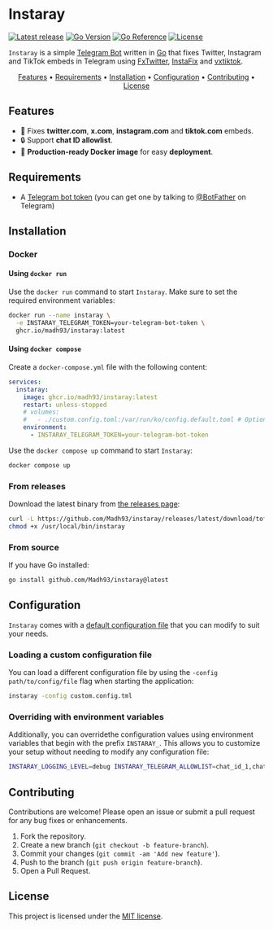 # Instaray

[![Latest release](https://img.shields.io/github/v/tag/Madh93/instaray?label=Release)](https://github.com/Madh93/instaray/releases)
[![Go Version](https://img.shields.io/badge/Go-1.23-blue)](https://go.dev/doc/install)
[![Go Reference](https://pkg.go.dev/badge/github.com/Madh93/instaray.svg)](https://pkg.go.dev/github.com/Madh93/instaray)
[![License](https://img.shields.io/badge/License-MIT-brightgreen)](LICENSE)

`Instaray` is a simple [Telegram Bot](https://core.telegram.org/bots) written in [Go](https://go.dev/) that fixes Twitter, Instagram and TikTok embeds in Telegram using [FxTwitter](https://github.com/FixTweet/FxTwitter), [InstaFix](https://github.com/Wikidepia/InstaFix) and [vxtiktok](https://github.com/dylanpdx/vxtiktok).

<p align="center">
  <a href="#features">Features</a> •
  <a href="#requirements">Requirements</a> •
  <a href="#installation">Installation</a> •
  <a href="#Configuration">Configuration</a> •
  <a href="#contributing">Contributing</a> •
  <a href="#license">License</a>
</p>

## Features

- 🤖 Fixes **twitter.com**, **x.com**, **instagram.com** and **tiktok.com** embeds.
- 🔒 Support **chat ID allowlist**.
- 🐳 **Production-ready Docker image** for easy **deployment**.

## Requirements

- A [Telegram bot token](https://core.telegram.org/bots/features#botfather) (you can get one by talking to [@BotFather](https://t.me/BotFather) on Telegram)

## Installation

### Docker

#### Using `docker run`

Use the `docker run` command to start `Instaray`. Make sure to set the required environment variables:

```sh
docker run --name instaray \
  -e INSTARAY_TELEGRAM_TOKEN=your-telegram-bot-token \
  ghcr.io/madh93/instaray:latest
```

#### Using `docker compose`

Create a `docker-compose.yml` file with the following content:

```yml
services:
  instaray:
    image: ghcr.io/madh93/instaray:latest
    restart: unless-stopped
    # volumes:
    #   - ./custom.config.toml:/var/run/ko/config.default.toml # Optional: specify a custom configuration file instead of the default one
    environment:
      - INSTARAY_TELEGRAM_TOKEN=your-telegram-bot-token
```

Use the `docker compose up` command to start `Instaray`:

```sh
docker compose up
```

### From releases

Download the latest binary from [the releases page](https://github.com/Madh93/instaray/releases):

```sh
curl -L https://github.com/Madh93/instaray/releases/latest/download/toffu_$(uname -s)_$(uname -m).tar.gz | tar -xz -O instaray > /usr/local/bin/instaray
chmod +x /usr/local/bin/instaray
```

### From source

If you have Go installed:

```sh
go install github.com/Madh93/instaray@latest
```

## Configuration

`Instaray` comes with a [default configuration file](config.default.toml) that you can modify to suit your needs.

### Loading a custom configuration file

You can load a different configuration file by using the `-config path/to/config/file` flag when starting the application:

```sh
instaray -config custom.config.tml
```

### Overriding with environment variables

Additionally, you can overridethe configuration values using environment variables that begin with the prefix `INSTARAY_`. This allows you to customize your setup without needing to modify any configuration file:

```sh
INSTARAY_LOGGING_LEVEL=debug INSTARAY_TELEGRAM_ALLOWLIST=chat_id_1,chat_id_2 instaray
```

## Contributing

Contributions are welcome! Please open an issue or submit a pull request for any bug fixes or enhancements.

1. Fork the repository.
2. Create a new branch (`git checkout -b feature-branch`).
3. Commit your changes (`git commit -am 'Add new feature'`).
4. Push to the branch (`git push origin feature-branch`).
5. Open a Pull Request.

## License

This project is licensed under the [MIT license](LICENSE).

